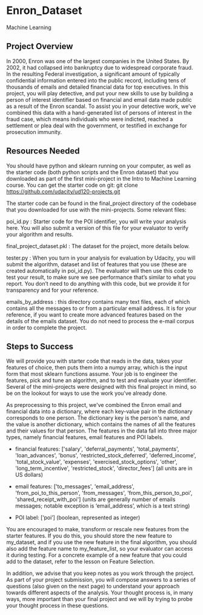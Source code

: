 # Enron_Dataset
Machine Learning

## Project Overview
In 2000, Enron was one of the largest companies in the United States. By 2002, it had collapsed into bankruptcy due to widespread corporate fraud. In the resulting Federal investigation, a significant amount of typically confidential information entered into the public record, including tens of thousands of emails and detailed financial data for top executives. In this project, you will play detective, and put your new skills to use by building a person of interest identifier based on financial and email data made public as a result of the Enron scandal. To assist you in your detective work, we've combined this data with a hand-generated list of persons of interest in the fraud case, which means individuals who were indicted, reached a settlement or plea deal with the government, or testified in exchange for prosecution immunity.

## Resources Needed
You should have python and sklearn running on your computer, as well as the starter code (both python scripts and the Enron dataset) that you downloaded as part of the first mini-project in the Intro to Machine Learning course. You can get the starter code on git: git clone https://github.com/udacity/ud120-projects.git

The starter code can be found in the final_project directory of the codebase that you downloaded for use with the mini-projects. Some relevant files: 

poi_id.py : Starter code for the POI identifier, you will write your analysis here. You will also submit a version of this file for your evaluator to verify your algorithm and results. 

final_project_dataset.pkl : The dataset for the project, more details below. 

tester.py : When you turn in your analysis for evaluation by Udacity, you will submit the algorithm, dataset and list of features that you use (these are created automatically in poi_id.py). The evaluator will then use this code to test your result, to make sure we see performance that’s similar to what you report. You don’t need to do anything with this code, but we provide it for transparency and for your reference. 

emails_by_address : this directory contains many text files, each of which contains all the messages to or from a particular email address. It is for your reference, if you want to create more advanced features based on the details of the emails dataset. You do not need to process the e-mail corpus in order to complete the project.

## Steps to Success
We will provide you with starter code that reads in the data, takes your features of choice, then puts them into a numpy array, which is the input form that most sklearn functions assume. Your job is to engineer the features, pick and tune an algorithm, and to test and evaluate your identifier. Several of the mini-projects were designed with this final project in mind, so be on the lookout for ways to use the work you’ve already done.

As preprocessing to this project, we've combined the Enron email and financial data into a dictionary, where each key-value pair in the dictionary corresponds to one person. The dictionary key is the person's name, and the value is another dictionary, which contains the names of all the features and their values for that person. The features in the data fall into three major types, namely financial features, email features and POI labels.

- financial features: ['salary', 'deferral_payments', 'total_payments', 'loan_advances', 'bonus', 'restricted_stock_deferred', 'deferred_income', 'total_stock_value', 'expenses', 'exercised_stock_options', 'other', 'long_term_incentive', 'restricted_stock', 'director_fees'] (all units are in US dollars)

- email features: ['to_messages', 'email_address', 'from_poi_to_this_person', 'from_messages', 'from_this_person_to_poi', 'shared_receipt_with_poi'] (units are generally number of emails messages; notable exception is ‘email_address’, which is a text string)

- POI label: [‘poi’] (boolean, represented as integer)

You are encouraged to make, transform or rescale new features from the starter features. If you do this, you should store the new feature to my_dataset, and if you use the new feature in the final algorithm, you should also add the feature name to my_feature_list, so your evaluator can access it during testing. For a concrete example of a new feature that you could add to the dataset, refer to the lesson on Feature Selection.

In addition, we advise that you keep notes as you work through the project. As part of your project submission, you will compose answers to a series of questions (also given on the next page) to understand your approach towards different aspects of the analysis. Your thought process is, in many ways, more important than your final project and we will by trying to probe your thought process in these questions.


